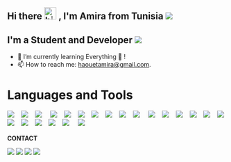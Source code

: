 ## Hi there <img src="https://user-images.githubusercontent.com/1303154/88677602-1635ba80-d120-11ea-84d8-d263ba5fc3c0.gif" width="28px" alt="hi"> , I'm Amira from Tunisia <img src="https://img.icons8.com/color/20/000000/tunisia.png"/>


## I'm a Student and Developer  <img src="https://img.icons8.com/external-itim2101-lineal-color-itim2101/30/000000/external-programming-engineering-itim2101-lineal-color-itim2101.png"/>

- 🌱 I’m currently learning Everything 🤣 !
- 📫 How to reach me: haouetamira@gmail.com.

# Languages and Tools 

<div>
  <img src="https://img.icons8.com/color-glass/48/4a90e2/github.png"/>&nbsp; &nbsp;
  <img src="https://img.icons8.com/color/48/000000/git.png"/>&nbsp; &nbsp;
  <img src="https://img.icons8.com/color/48/000000/docker.png"/> &nbsp; &nbsp;
  <img src="https://img.icons8.com/color/48/000000/android-studio--v2.png"/>&nbsp; &nbsp;
  <img src="https://img.icons8.com/color/48/000000/visual-studio-code-2019.png"/>&nbsp; &nbsp;
  <img src="https://img.icons8.com/officexs/48/000000/java-eclipse.png"/>&nbsp; &nbsp;
  <img src="https://img.icons8.com/color/48/000000/java-coffee-cup-logo--v1.png"/>&nbsp; &nbsp;
  <img src="https://img.icons8.com/color/48/000000/symfony.png"/>&nbsp; &nbsp;
  <img src="https://img.icons8.com/color/48/4a90e2/spring-logo.png"/>&nbsp; &nbsp;
  <img src="https://img.icons8.com/color/48/000000/flutter.png"/> &nbsp; &nbsp;
  <img src="https://img.icons8.com/color/48/000000/dart.png"/>&nbsp; &nbsp;
  <img src="https://img.icons8.com/color/48/000000/html-5.png"/>&nbsp; &nbsp;
  <img src="https://img.icons8.com/color/48/000000/css3.png"/>&nbsp; &nbsp;
  <img src="https://img.icons8.com/color/48/4a90e2/javascript--v2.png"/>&nbsp; &nbsp;
  <img src="https://img.icons8.com/color/48/4a90e2/react-native.png"/>&nbsp; &nbsp;
  <img src="https://img.icons8.com/color/48/000000/python--v2.png"/>
  <img src="https://img.icons8.com/color/48/000000/firebase.png"/>&nbsp; &nbsp;
  <img src="https://img.icons8.com/nolan/48/json.png"/>&nbsp; &nbsp;
  <img src="https://img.icons8.com/color/48/000000/mongodb.png"/>&nbsp; &nbsp;
  <img src="https://img.icons8.com/fluency/48/000000/mysql-logo.png"/>&nbsp; &nbsp;
  <img src="https://img.icons8.com/color/48/000000/adobe-illustrator--v2.png"/> &nbsp; &nbsp;
  <img src="https://img.icons8.com/fluency/48/000000/android-os.png"/>
</div>
 
<br>
 <b>  CONTACT </b> 
  <br> 
  
[<img src="https://img.icons8.com/color/30/4a90e2/linkedin.png"/>][linkedin]
[<img src="https://img.icons8.com/fluency/30/4a90e2/twitter.png"/>][twitter]
[<img src="https://img.icons8.com/ios-filled/30/4a90e2/facebook-circled.png"/>][facebook]
[<img src="https://img.icons8.com/fluency/30/4a90e2/instagram-new.png"/>][instagram]


[twitter]: https://twitter.com/AmiraHaouet
[facebook]: https://www.facebook.com/htamira/
[instagram]: https://www.instagram.com/amirahaouet/
[linkedin]: https://www.linkedin.com/in/amira-haouet/



